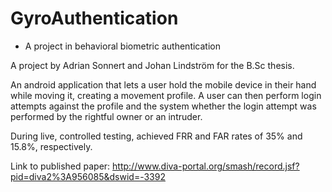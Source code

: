# GyroAuthentication
- A project in behavioral biometric authentication

A project by Adrian Sonnert and Johan Lindström for the B.Sc thesis.

An android application that lets a user hold the mobile device in their hand while moving it, creating a movement profile. A user can then perform login attempts against the profile and the system whether the login attempt was performed by the rightful owner or an intruder.

During live, controlled testing, achieved FRR and FAR rates of 35% and 15.8%, respectively.

Link to published paper:
http://www.diva-portal.org/smash/record.jsf?pid=diva2%3A956085&dswid=-3392
